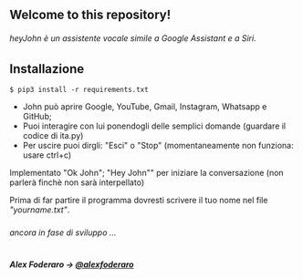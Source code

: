 ## Welcome to this repository!
###### heyJohn è un assistente vocale simile a Google Assistant e a Siri.

## Installazione
```
$ pip3 install -r requirements.txt
```

- John può aprire Google, YouTube, Gmail, Instagram, Whatsapp e GitHub;
- Puoi interagire con lui ponendogli delle semplici domande (guardare il codice di ita.py)
- Per uscire puoi dirgli: "Esci" o "Stop" (momentaneamente non funziona: usare ctrl+c)

Implementato "Ok John"; "Hey John"" per iniziare la conversazione (non parlerà finchè non sarà interpellato)

Prima di far partire il programma dovresti scrivere il tuo nome nel file *"yourname.txt"*.
###
###### *ancora in fase di sviluppo ...*
#
##### *Alex Foderaro* → [@alexfoderaro](https://www.instagram.com/alexfoderaro/)
